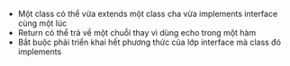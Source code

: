 - Một class có thể vừa extends một class cha vừa implements interface cùng một lúc
- Return có thể trả về một chuỗi thay vì dùng echo trong một hàm
- Bắt buộc phải triển khai hết phương thức của lớp interface mà class đó implements